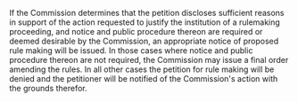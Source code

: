 If the Commission determines that the petition discloses sufficient reasons in support of the action requested to justify the institution of a rulemaking proceeding, and notice and public procedure thereon are required or deemed desirable by the Commission, an appropriate notice of proposed rule making will be issued. In those cases where notice and public procedure thereon are not required, the Commission may issue a final order amending the rules. In all other cases the petition for rule making will be denied and the petitioner will be notified of the Commission's action with the grounds therefor.

